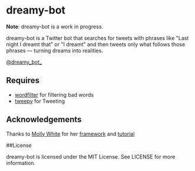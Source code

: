 dreamy-bot
==========

**Note**: dreamy-bot is a work in progress.

dreamy-bot is a Twitter bot that searches for tweets with phrases like "Last night I dreamt that" or "I dreamt" and then tweets only what follows those phrases — turning dreams into realities.

[@dreamy_bot_](https://twitter.com/dreamy_bot_)

## Requires ##
* [wordfilter](https://github.com/dariusk/wordfilter) for filtering bad words 
* [tweepy](https://github.com/tweepy/tweepy) for Tweeting

## Acknowledgements
Thanks to [Molly White](https://github.com/molly) for her [framework](https://github.com/molly/twitterbot_framework) and [tutorial](http://blog.mollywhite.net/twitter-bots-pt2/)

##License

dreamy-bot is licensed under the MIT License. See LICENSE for more information.